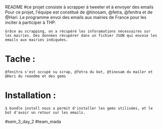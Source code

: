 README
#ce projet consiste à scrapper à tweeter et à envoyer des emails
    Pour ce projet, l'équipe est constitué de @tinosam, @fetra, @fenitra et de @Hari. Le programme envoi des emails aux mairies de France pour les inciter à participer à THP. 
    
    Grâce au scrapping, on a récupéré les inforamations nécessaires sur les mairies. Des données récupérer dans un fichier JSON qui envoie les emails aux mairies indiquées.

# Tache :
    @fenitra s'est occupé su scrap, @fetra du bot, @tinosam du mailer et @Hari du reandme et des gems

# Installation :

    $ bundle install nous a permit d'installer les gems utilisées, et le bot d'avoir un retour sur les emails.

#sem_3_day_2
#team_mada